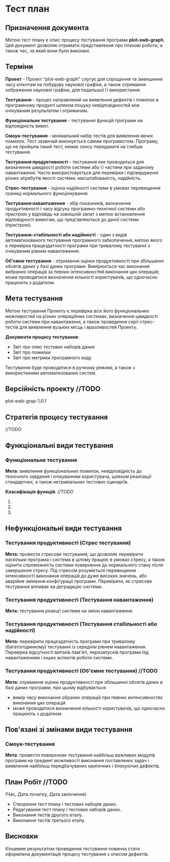 # Тест план

## Призначення документа
Метою тест плану є опис процесу тестування програми **plot-ewb-graph**. Цей документ дозволяє отримати представлення про планові роботи, а також час, за який вони були виконані.

## Терміни
**Проект** - Проект "plot-ewb-graph" слугує для спрощення та зменшення часу клієнтам на побудову наукової графіки, а також отримання зображення наукової графіки, для подальшої її використання.

**Тестування** - процес направлений на виявлення дефектів і помилок в програмному продукті шляхом пошуку невідповідностей між очікуваним результатом і отриманим. 

**Функціональне тестування** - тестування функцій програми на відповідність вимог.

**Смоук-тестування** - мінімальний набір тестів для виявлення явних помилок. Тест зазвичай виконується самим програмістом. Програму, що не пройшла такий тест, немає сенсу передавати на глибше тестування.

**Тестування продуктивності** - тестування яке проводиться для визначення швидкості роботи системи або її частини при заданому навантаженні. Часто використовується для перевірки і підтвердженні різних атрибутів якості системи: масштабованість, надійність.

**Стрес-тестування** - оцінка надійності системи в умовах перевищення границі нормального функціонування.

**Тестування навантаження** - збір показників, визначення продуктивності і часу відгуку програмно-технічної системи або пристрою у відповідь на зовнішній запит з метою встановлення відповідності вимогам, що пред'являються до даної системи (пристрою). 

**Тестування-стабільності або надійності** - один з видів автоматизованого тестування програмного забезпечення, метою якого є перевірка працездатності програми при тривалому тестуванні з очікуваним рівнем навантаження. 

**Об'ємне тестування** - отримання оцінки продуктивності при збільшенні обсягів даних у базі даних програми. Вимірюється час виконання вибраних операцій за певних інтенсивностей виконання цих операцій; може проводитися визначення кількості користувачів, що одночасно працюють з додатком.
    
## Мета тестування
Метою тестування Проекту є перевірка всіх його функціональних можливостей на різних операційних системах, визначення швидкості роботи системи при навантаженні, а також проведення серії стрес-тестів для виявлення вузьких місць і вразливостей Проекту.

**Документи процесу тестування**:
* Звіт про опис тестових наборів даних
* Звіт про помилки
* Звіт про метрики програмного коду

Тестування буде проводитися в ручному режимі, а також з використанням автоматизованих систем.

## Версійність проекту //TODO
plot-ewb-grap-1.0.1
  
## Стратегія процесу тестування 
//TODO

## Функціональні види тестування
### Функціональне тестування
 **Мета:** виявлення функціональних помилок, невідповідність до технічного завдання і очікуванням користувача, шляхом реалізації стандартних, а також нетривіальних тестових сценаріїв.

**Класифікація функцій**: //TODO

1.
2.
3.

## Нефункціональні види тестування

### Тестування продуктивності (Стрес тестування)
**Мета:** провести стресове тестування, що дозволяє перевірити наскільки програма і система в цілому працює в умовах стресу, а також оцінити спроможність системи повернення до нормального стану після завершення стресу.
Під стресом розуміється перевищення інтенсивності виконання операцій до дуже високих значень, або аварійне змінення конфігурації програми. Перевірити, як стресове тестування впливає на деградацію системи.

### Тестування продуктивності (Тестування навантаження)
**Мета:** тестування реакції системи на зміни навантаження.

### Тестування продуктивності (Тестування стабільності або надійності)
**Мета:** перевірити працездатність програми при тривалому (багатогодинному) тестуванні із середнім рівнем навантаження. Перевірка відсутності витоків пам'яті, перезапусків програми під навантаженням і інших аспектів 
роботи системи.

### Тестування продуктивності (Об'ємне тестування) //TODO
**Мета:** отримання оцінки продуктивності при збільшенні обсягів даних в базі даних програми, при цьому відбувається:
* вимір часу виконання обраних операцій при певних интенсивностях виконання цих операцій
* може проводитися визначення кількості користувачів, що одночасно працюють з додатком

## Пов'язані зі змінами види тестування
### Смоук-тестування
**Мета**: провести поверхневе тестування найбільш важливих модулів програми на предмет можливості виконання поставлених задач і виявлення найбільш передбачуваних критичних і блокуючих дефектів.

## План Робіт //TODO
(Час, Дата початку, Дата закінчення)
* Створення тест плану і тестових наборів даних.
* Редагування тест плану і тестових наборів даних.
* Виконання тестів другого етапу.
* Виконання тестів третього етапу.

## Висновки
Кінцевим результатом проведення тестування повинна стати оформлена документація процесу тестування з описом дефектів.
